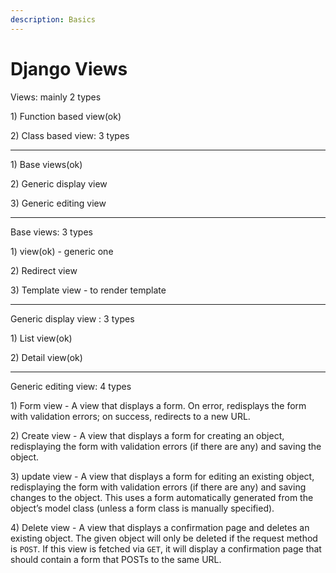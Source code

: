```yaml
---
description: Basics
---
```


# Django Views

Views:  mainly 2 types

1\) Function based view\(ok\)

2\) Class based view: 3 types

------------------------------------------------------------------------------------------------------------

1\) Base views\(ok\)

2\) Generic display view

3\) Generic editing view

------------------------------------------------------------------------------------------------------------

Base  views: 3 types

1\) view\(ok\) - generic one

2\) Redirect view 

3\) Template view - to render template

------------------------------------------------------------------------------------------------------------

Generic display view : 3 types

1\) List view\(ok\)

2\) Detail view\(ok\)

------------------------------------------------------------------------------------------------------------

Generic editing view: 4 types

1\) Form view - A view that displays a form. On error, redisplays the form with validation errors; on success, redirects to a new URL.

2\) Create view - A view that displays a form for creating an object, redisplaying the form with validation errors \(if there are any\) and saving the object.

3\) update view - A view that displays a form for editing an existing object, redisplaying the form with validation errors \(if there are any\) and saving changes to the object. This uses a form automatically generated from the object’s model class \(unless a form class is manually specified\).

4\) Delete view -  A view that displays a confirmation page and deletes an existing object. The given object will only be deleted if the request method is `POST`. If this view is fetched via `GET`, it will display a confirmation page that should contain a form that POSTs to the same URL.





